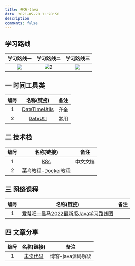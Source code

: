 ```yaml
---
title: 开发-Java
date: 2021-05-20 11:20:50
description: 
comments: false
---
```

## 学习路线

| 学习路线一 | 学习路线二 | 学习路线三 |
| :----: | :----: | :----: |
| ![][1] | ![2][] | ![][3]  |

## 一 时间工具类

| 编号 |                          名称(链接)                          | 备注 |
| :--: | :----------------------------------------------------------: | :--: |
|  1   | [DateTimeUtils](https://github.com/thunder413/DateTimeUtils) | 齐全 |
|  2   |       [DateUtil](https://github.com/easyjane/DateUtil)       | 常用 |

## 二 技术栈

| 编号 |                          名称(链接)                          |   备注   |
| :--: | :----------------------------------------------------------: | :------: |
|  1   |            [K8s](http://docs.kubernetes.org.cn/)             | 中文文档 |
|  2   | [菜鸟教程-Docker教程](https://www.runoob.com/docker/docker-tutorial.html) |          |

## 三 网络课程

| 编号 |                          名称(链接)                          | 备注 |
| :--: | :----------------------------------------------------------: | :--: |
|  1   | [爱帮吧—黑马2022最新版Java学习路线图](http://www.28828.net/22931.html) |      |

## 四 文章分享

| 编号 |             名称(链接)              |       备注        |
| :--: | :---------------------------------: | :---------------: |
|  1   | [未读代码](https://www.wdbyte.com/) | 博客-java源码解读 |

[1]:https://cdn.staticaly.com/gh/PGzxc/CDN/master/blog-learn-route/Java-Learning-route-1.jpg
[2]:https://cdn.staticaly.com/gh/PGzxc/CDN/master/blog-learn-route/Java-Learning-route-2.jpg
[3]:https://cdn.staticaly.com/gh/PGzxc/CDN/master/blog-learn-route/Java-Learning-route-3.jpg